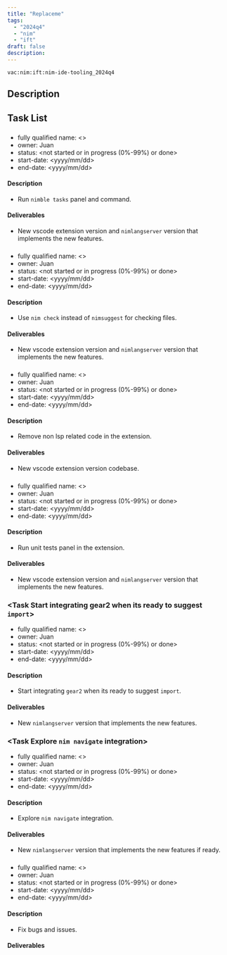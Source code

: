 ```yaml
---
title: "Replaceme"
tags:
  - "2024q4"
  - "nim"
  - "ift"
draft: false
description:
---
```


`vac:nim:ift:nim-ide-tooling_2024q4`

## Description

## Task List


### <Task Run nimble tasks panel and command>

* fully qualified name: <>
* owner: Juan
* status: <not started or in progress (0%-99%) or done>
* start-date: <yyyy/mm/dd>
* end-date: <yyyy/mm/dd>

#### Description

- Run `nimble tasks` panel and command.

#### Deliverables

- New vscode extension version and `nimlangserver` version that implements the new features.

### <Task Use nim check instead of nimsuggest for checking files>

* fully qualified name: <>
* owner: Juan
* status: <not started or in progress (0%-99%) or done>
* start-date: <yyyy/mm/dd>
* end-date: <yyyy/mm/dd>  

#### Description

- Use `nim check` instead of `nimsuggest` for checking files.

#### Deliverables

- New vscode extension version and `nimlangserver` version that implements the new features.

### <Task Remove non lsp related code in the extension>

* fully qualified name: <>
* owner: Juan
* status: <not started or in progress (0%-99%) or done>
* start-date: <yyyy/mm/dd>
* end-date: <yyyy/mm/dd>

#### Description

- Remove non lsp related code in the extension.

#### Deliverables

- New vscode extension version codebase.

### <Task Run unit tests panel in the extension>

* fully qualified name: <>
* owner: Juan
* status: <not started or in progress (0%-99%) or done>
* start-date: <yyyy/mm/dd>
* end-date: <yyyy/mm/dd>  

#### Description  

- Run unit tests panel in the extension.

#### Deliverables

- New vscode extension version and `nimlangserver` version that implements the new features.

### <Task Start integrating gear2 when its ready to suggest `import`>


* fully qualified name: <>
* owner: Juan
* status: <not started or in progress (0%-99%) or done>
* start-date: <yyyy/mm/dd>
* end-date: <yyyy/mm/dd>

#### Description

- Start integrating `gear2` when its ready to suggest `import`.

#### Deliverables

- New `nimlangserver` version that implements the new features.

### <Task Explore `nim navigate` integration>

* fully qualified name: <>
* owner: Juan
* status: <not started or in progress (0%-99%) or done>
* start-date: <yyyy/mm/dd>
* end-date: <yyyy/mm/dd>

#### Description

- Explore `nim navigate` integration.

#### Deliverables

- New `nimlangserver` version that implements the new features if ready.

### <Task Fix bugs and issues>

  * fully qualified name: <>
* owner: Juan
* status: <not started or in progress (0%-99%) or done>
* start-date: <yyyy/mm/dd>
* end-date: <yyyy/mm/dd>

#### Description

- Fix bugs and issues.

#### Deliverables


